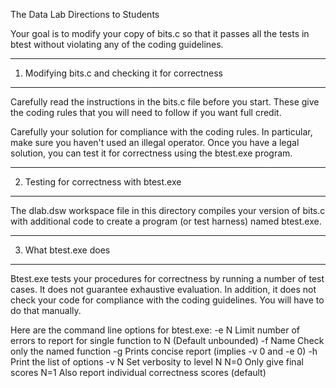 The Data Lab
Directions to Students

Your goal is to modify your copy of bits.c so that it passes all the
tests in btest without violating any of the coding guidelines.

***************************************************
1. Modifying bits.c and checking it for correctness
***************************************************

Carefully read the instructions in the bits.c file before you
start. These give the coding rules that you will need to follow if you
want full credit.

Carefully your solution for compliance with the coding rules.  In
particular, make sure you haven't used an illegal operator.  Once you
have a legal solution, you can test it for correctness using the
btest.exe program.

*****************************************
2. Testing for correctness with btest.exe
*****************************************

The dlab.dsw workspace file in this directory compiles your version of
bits.c with additional code to create a program (or test harness)
named btest.exe.

**********************
3. What btest.exe does
**********************

Btest.exe tests your procedures for correctness by running a number of test
cases.  It does not guarantee exhaustive evaluation.  In addition, it does
not check your code for compliance with the coding guidelines.  You will
have to do that manually.

Here are the command line options for btest.exe:
   -e N     Limit number of errors to report for single function to N
            (Default unbounded)
   -f Name  Check only the named function
   -g       Prints concise report (implies -v 0 and -e 0)
   -h       Print the list of options
   -v N     Set verbosity to level N
            N=0 Only give final scores
            N=1 Also report individual correctness scores (default)

